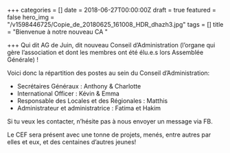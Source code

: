 +++
categories = []
date = 2018-06-27T00:00:00Z
draft = true
featured = false
hero_img = "/v1598446725/Copie_de_20180625_161008_HDR_dhazh3.jpg"
tags = []
title = "Bienvenue à notre nouveau CA "

+++
Qui dit AG de Juin, dit nouveau Conseil d’Administration (l’organe qui gère l’association et dont les membres ont été élu.e.s lors Assemblée Générale) !

Voici donc la répartition des postes au sein du Conseil d’Administration:

* Secrétaires Généraux : Anthony & Charlotte
* International Officer : Kévin & Emma
* Responsable des Locales et des Régionales : Matthis
* Administrateur et administratrice : Fatima et Hakim

Si tu veux les contacter, n’hésite pas à nous envoyer un message via FB.

Le CEF sera présent avec une tonne de projets, menés, entre autres par elles et eux, et des centaines d’autres jeunes!